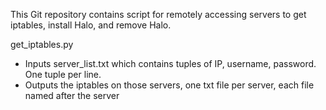 This Git repository contains script for remotely accessing servers to get iptables, install Halo, and remove Halo.

get_iptables.py 
* Inputs server_list.txt which contains tuples of IP, username, password.  One tuple per line.
* Outputs the iptables on those servers, one txt file per server, each file named after the server

